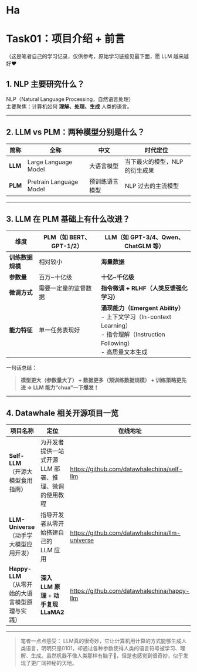 # Ha



<!--more-->

# Task01：项目介绍 + 前言
（这是笔者自己的学习记录，仅供参考，原始学习链接见最下面，愿 LLM 越来越好❤
## 1. NLP 主要研究什么？
NLP（Natural Language Processing，自然语言处理）  
主要聚焦：计算机如何 **理解、处理、生成** 人类的语言。

---

## 2. LLM vs PLM：两种模型分别是什么？

| 简称 | 全称 | 中文 | 时代定位 |
| --- | --- | --- | --- |
| **LLM** | Large Language Model | 大语言模型 | 当下最火的模型，NLP的衍生成果 |
| **PLM** | Pretrain Language Model | 预训练语言模型 | NLP 过去的主流模型 |

---

## 3. LLM 在 PLM 基础上有什么改进？

| 维度 | PLM（如 BERT、GPT-1/2） | LLM（如 GPT-3/4、Qwen、ChatGLM 等） |
| --- | --- | --- |
| **训练数据规模** | 相对较小 | **海量数据** |
| **参数量** | 百万~十亿级 | **十亿~千亿级** |
| **微调方式** | 需要一定量的监督数据 | **指令微调 + RLHF（人类反馈强化学习）** |
| **能力特征** | 单一任务表现好 | **涌现能力（Emergent Ability）**<br>- 上下文学习（In-context Learning）<br>- 指令理解（Instruction Following）<br>- 高质量文本生成 |

一句话总结：  
> **模型更大（参数量大了） + 数据更多（预训练数据规模） + 训练策略更先进 ⇒ LLM 能力“chua”一下爆发！**

---

## 4. Datawhale 相关开源项目一览

| 项目名称 | 定位 | 在线地址 |
| --- | ---  | --- |
| **Self-LLM**<br>（开源大模型食用指南） |为开发者提供一站式开源 LLM 部署、推理、微调的使用教程  | https://github.com/datawhalechina/self-llm |
| **LLM-Universe**<br>（动手学大模型应用开发） |指导开发者从零开始搭建自己的 LLM 应用|https://github.com/datawhalechina/llm-universe|
| **Happy-LLM**<br>（从零开始的大语言模型原理与实践） | **深入 LLM 原理** + **动手复现 LLaMA2** | https://github.com/datawhalechina/happy-llm |

---

> 笔者一点点感受：
> LLM真的很奇妙，它让计算机用计算的方式能够生成人类语言，明明只是0101，却通过各种参数使得人类的语言符号被学习、理解、生成。虽然机器不像人类那样有脑子🧠，但是也感觉到很奇妙，似乎发现了更广阔神秘的天地。
